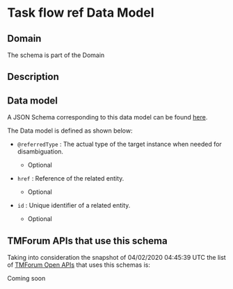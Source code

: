# Task flow ref Data Model

## Domain

The  schema is part of the  Domain

## Description



## Data model

A JSON Schema corresponding to this data model can be found
[here](https://github.com/tmforum-rand/schemas/blob/candidates/Common/TaskFlowRef.schema.json).

The Data model is defined as shown below:
- `@referredType` : The actual type of the target instance when needed for disambiguation.

  - Optional

- `href` : Reference of the related entity.

  - Optional

- `id` : Unique identifier of a related entity.

  - Optional





## TMForum APIs that use this schema

Taking into consideration the snapshot of 04/02/2020 04:45:39 UTC the list of [TMForum Open APIs](https://www.tmforum.org/open-apis/) that uses this schemas is:

Coming soon